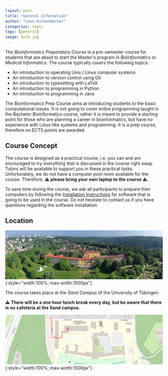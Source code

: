 ```yaml
---
layout: post
title: "General Information"
author: "Léon Kuchenbecker"
categories: topic
tags: [general]
image: bulb.jpg
---
```


The *Bioinformatics Preparatory Course* is a pre-semester course for students
that are about to start the Master's program in *Bioinformatics* or *Medical
Informatics*. The course typically covers the following topics:

- An introduction to operating Unix / Linux computer systems
- An introduction to version control using Git
- An introduction to typesetting with LaTeX
- An introduction to programming in Python
- An introduction to programming in Java

The Bioinformatics Prep Course aims at introducing students to the basic
computational issues. It is not going to cover entire programming taught in the
Bachelor Bioinformatics course, rather it is meant to provide a starting point
for those who are planning a career in bioinformatics, but have no experience
with Linux-like systems and programming. It is a prep course, therefore no ECTS
points are awarded.

<!--

## Timetable

<table>
<colgroup>
<col style="width:10%"/>
<col style="width:22%"/>
<col style="width:22%"/>
<col style="width:22%"/>
<col style="background-color:gray;"/>
<col style="width:22%"/>
</colgroup>
<thead style="font-weight: bold">
<tr>
<td></td>
<td>Wed Oct 21</td>
<td>Thu Oct 22</td>
<td>Fri Oct 23</td>
<td style="padding:0px"></td>
<td>Mon Oct 26</td>
</tr>
</thead>
<tbody style="">
<tr>
<td>09:00-12:00</td>
<td>Unix / Linux</td>
<td>Git and LaTeX</td>
<td>Python<br><em>Basics</em></td>
<td style="padding:0px"></td>
<td>Python<br><em>OOP</em></td>
</tr>
<tr style="font-style: italic">
<td>12:00-13:00</td>
<td colspan="6" style="text-align:center">Lunch break</td>
</tr>
<tr>
<td>13:00-15:00</td>
<td rowspan="2">Unix / Linux </td>
<td rowspan="2">Python<br/><em>Basics</em></td>
<td>
Prof. Kay Nieselt<br/><em>Welcome and Orientation</em>
</td>
<td style="padding:0px"></td>
<td>Python<br><em>Pandas</em></td>
</tr>
<tr>
<td>15:00-17:00</td>
<td>Python<br><em>Basics</em></td>
<td style="padding:0px"></td>
<td>Python<br><em>Pandas</em></td>
</tr>
</tbody>
</table>

## COVID-19

Due to the practical nature of the course we are planning to hold the course
on-site in line with the University's regulations.  We will have to take
precautions in line with the [hygiene
concept](https://uni-tuebingen.de/universitaet/infos-zum-coronavirus/) of the
University and will keep you updated on the developments of the regulations.

<table style="border-collapse: collapse; border:none; max-width:800px; margin:auto">
<tr><td style="border:none"><img style="width:80px;" src="/assets/img/stop.svg"/></td><td style="border:none">
You can <b>NOT</b> participate in the course if you had contact to an infected
person within the last 14 days or currently have contact to an infected person.
This includes working with patients without adequate protective measures (FFP2
mask, overall, gloves, protective glasses).<br/><br/>

You can <b>NOT</b> participate in the course if you have or had symptoms in the
last 48 hours such as fever, dry cough or partial or full loss of your sense of
taste or sense of smell.
</td></tr>
<tr><td style="border:none"><img style="width:80px;" src="/assets/img/distance.svg"/></td><td style="border:none">
A distance of at least 2m between all people in the room has to be kept. The
room in which the course will take place will be sufficiently large to ensure
that the required distance between all participants can be maintained during
the course.<br/><br/>

Please bring sufficiently warm clothing as the room will have to be aired frequently.
</td></tr>
<tr><td style="border:none"><img style="width:80px;" src="/assets/img/mask.svg"/></td><td style="border:none">
Face masks have to be work at all times, also when seated!</td></tr>
</table>
-->
## Course Concept

The course is designed as a practical course, i.e. you can and are encouraged
to try everything that is discussed in the course right away. Tutors will be
available to support you in these practical tasks. Unfortunately, we do not
have a computer pool room available for the course. Therefore, ⚠️ **please bring your own laptop to the course** ⚠️.

To save time during the course, we ask all participants to prepare
their computers by following the [Installation Instructions](/help/install-instructions.html) for software
that is going to be used in the course. Do not hesitate to contact us if you
have questions regarding the software installation.

## Location

![Sand](/assets/img/sand_wide.jpg){:style="width:100%; max-width:1000px"}

The course takes place at the *Sand Campus* of the University of Tübingen.
<!--
⚠️ **In October 2020, the course will take place in room F119 (Sand 6). You
can find the building to your left after you have entered the Sand campus
through the main gate.**
-->

⚠️ **There will be a one hour lunch break every day, but be aware that there is
no cafeteria at the Sand campus.**

![SandRoom](/assets/img/sandmap.png){:style="width:100%; max-width:1000px"}
